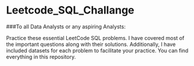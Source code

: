 # Leetcode_SQL_Challange
###To all Data Analysts or any aspiring Analysts:

Practice these essential LeetCode SQL problems. I have covered most of the important questions along with their solutions. Additionally, I have included datasets for each problem to facilitate your practice. You can find everything in this repository.

